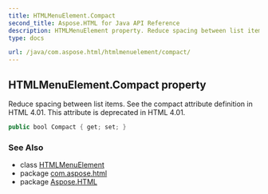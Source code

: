 ```yaml
---
title: HTMLMenuElement.Compact
second_title: Aspose.HTML for Java API Reference
description: HTMLMenuElement property. Reduce spacing between list items. See the compact attribute definition in HTML 4.01. This attribute is deprecated in HTML 4.01
type: docs

url: /java/com.aspose.html/htmlmenuelement/compact/
---
```

## HTMLMenuElement.Compact property

Reduce spacing between list items. See the compact attribute definition in HTML 4.01. This attribute is deprecated in HTML 4.01.

```java
public bool Compact { get; set; }
```

### See Also

* class [HTMLMenuElement](../)
* package [com.aspose.html](../../../com.aspose.html/)
* package [Aspose.HTML](../../../)
